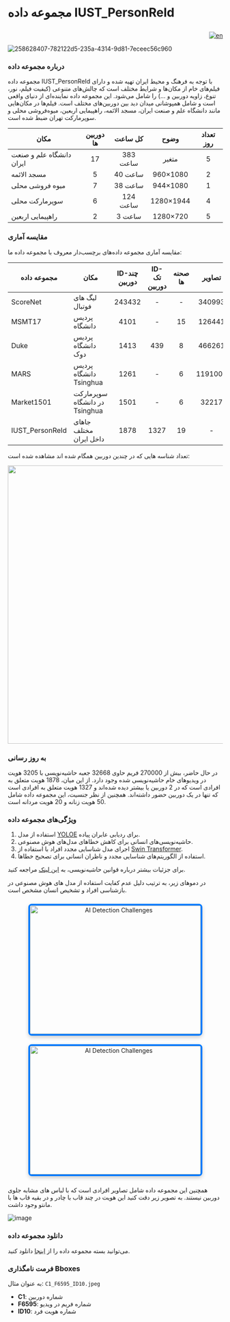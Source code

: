 # مجموعه داده IUST_PersonReId <p align="left">   </p>


<div align="right">
 
[![en](https://img.shields.io/badge/lang-en-red.svg)](https://github.com/ComputerVisionIUST/IUST_PersonReId/blob/main/README.md)  

</div>


![258628407-782122d5-235a-4314-9d81-7eceec56c960](https://github.com/user-attachments/assets/d35227db-ad22-4116-b211-804ef4bd831f)



### درباره مجموعه داده

مجموعه داده IUST_PersonReId با توجه به فرهنگ و محیط ایران تهیه شده و دارای فیلم‌های خام از مکان‌ها و شرایط مختلف است که چالش‌های متنوعی (کیفیت فیلم، نور، تنوع، زاویه دوربین و ...) را شامل می‌شود. این مجموعه داده نماینده‌ای از دنیای واقعی است و شامل همپوشانی میدان دید بین دوربین‌های مختلف است. فیلم‌ها در مکان‌هایی مانند دانشگاه علم و صنعت ایران، مسجد الائمه، راهپیمایی اربعین، میوه‌فروشی محلی و سوپرمارکت تهران ضبط شده است.

<div align="right">
 
| مکان | دوربین ها | کل ساعت | وضوح |تعداد روز|
| ------ | :---: | :---: | :---: | :---: |
| دانشگاه علم و صنعت ایران | 17 | 383 ساعت| متغیر| 5|
| مسجد الائمه | 5 | 40 ساعت| 960×1080 | 2|
| میوه فروشی محلی | 7 | 38 ساعت | 944×1080 | 1 |
| سوپرمارکت محلی | 6 | 124 ساعت | 1280×1944 | 4 |
| راهپیمایی اربعین | 2 | 3 ساعت | 1280×720 | 5 |
 
</div>

### مقایسه آماری

مقایسه آماری مجموعه داده‌های برچسب‌دار معروف با مجموعه داده ما:

<div align="right">
 
| مجموعه داده | مکان | ID-چند دوربین | ID-تک دوربین | صحنه ها | تصاویر |
| ----- | ------ | :---: | :---: | :---: | :---: |
| ScoreNet | لیگ های فوتبال | 243432 | - | -| 340993|
| MSMT17 | پردیس دانشگاه | 4101 | - | 15| 126441 |
| Duke | پردیس دانشگاه دوک | 1413 | 439 | 8 | 466261 |
| MARS | پردیس دانشگاه Tsinghua | 1261 | - | 6 | 1191003 |
| Market1501 | سوپرمارکت در دانشگاه Tsinghua | 1501 | - | 6 | 32217 |
| IUST_PersonReId | جاهای مختلف داخل ایران | 1878 | 1327 | 19 | - |

</div>

تعداد شناسه هایی که در چندین دوربین همگام شده اند مشاهده شده است:



<p align="right"><img src="https://github.com/user-attachments/assets/4c2fd821-9513-43d3-946f-90e10bb90064" width="650"/ </p>



### به روز رسانی

در حال حاضر، بیش از 270000 فریم حاوی 32668 جعبه حاشیه‌نویسی با 3205 هویت در ویدیوهای خام حاشیه‌نویسی شده وجود دارد. از این میان، 1878 هویت متعلق به افرادی است که در 2 دوربین یا بیشتر دیده شده‌اند و 1327 هویت متعلق به افرادی است که تنها در یک دوربین حضور داشته‌اند. همچنین از نظر جنسیت، این مجموعه داده شامل 50 هویت زنانه و 20 هویت مردانه است.

### ویژگی‌های مجموعه داده

1. استفاده از مدل [YOLOE](https://github.com/PaddlePaddle/PaddleDetection/blob/release/2.7/deploy/pipeline/docs/tutorials/pphuman_mot_en.md) برای ردیابی عابران پیاده.
2. حاشیه‌نویسی‌های انسانی برای کاهش خطاهای مدل‌های هوش مصنوعی.
3. اجرای مدل شناسایی مجدد افراد با استفاده از [Swin Transformer](https://github.com/layumi/Person_reID_baseline_pytorch).
4. استفاده از الگوریتم‌های شناسایی مجدد و ناظران انسانی برای تصحیح خطاها.

برای جزئیات بیشتر درباره قوانین حاشیه‌نویسی، به [این لینک](https://docs.google.com/document/d/1Upnm1nJ9e8Jn3odAjlbICwgNXtRzPghF7wl5_eQRcdo/edit) مراجعه کنید.




در دموهای زیر، به ترتیب دلیل عدم کفایت استفاده از مدل های هوش مصنوعی در بازشناسی افراد و تشخیص انسان مشخص است.




<div align="center">
  <img src="https://github.com/user-attachments/assets/ae6eadc9-dbe5-46c7-bf1a-0733830069d3" alt="AI Detection Challenges" width="400" height="300" style="margin: 10px; border: 4px solid #007BFF; border-radius: 8px; box-shadow: 0 4px 10px rgba(0, 0, 0, 0.2);" />
  <img src="https://github.com/user-attachments/assets/11399f88-e4a1-4f0b-80ea-75225e1ac246" alt="AI Detection Challenges" width="400" height="300" style="margin: 10px; border: 4px solid #007BFF; border-radius: 8px; box-shadow: 0 4px 10px rgba(0, 0, 0, 0.2);" />
</div>










همچنین این مجموعه داده شامل تصاویر افرادی است که با لباس های مشابه جلوی دوربین نیستند.
به تصویر زیر دقت کنید این هویت در چند قاب با چادر و در بقیه قاب ها با مانتو وجود داشت.




![image](https://github.com/user-attachments/assets/03590215-9ce6-42d7-8e50-36a6baea79d5)




### دانلود مجموعه داده

می‌توانید بسته مجموعه داده را از [اینجا](https://zaya.io/cnzrl) دانلود کنید.
### فرمت نامگذاری Bboxes

به عنوان مثال: `C1_F6595_ID10.jpeg`

- **C1**: شماره دوربین
- **F6595**: شماره فریم در ویدیو
- **ID10**: شماره هویت فرد
